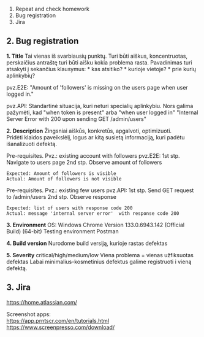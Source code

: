1. Repeat and check homework
2. Bug registration
3. Jira

## 2. Bug registration
**1. Title**
Tai vienas iš svarbiausių punktų.
Turi būti aiškus, koncentruotas,  perskaičius antraštę turi būti aišku kokia problema rasta.
Pavadinimas turi atsakyti į sekančius klausymus:
    * kas atsitiko?
    * kurioje vietoje?
    * prie kurių aplinkybių?

pvz.E2E: 
    "Amount of 'followers' is missing on the users page when user logged in." 

pvz.API:
    Standartinė situacija, kuri neturi specialių aplinkybiu.
    Nors galima pažymėti, kad "when token is present" arba "when user logged in"
    "Internal Server Error with 200 upon sending GET /admin/users"

**2. Description**
Žingsniai aiškūs, konkretūs, apgalvoti, optimizuoti.  
Pridėti klaidos paveikslėlį, logus ar kitą susietą informaciją, kuri padėtu išanalizuoti defektą.  

Pre-requisites. Pvz.: existing account with followers
pvz.E2E:
    1st stp. Navigate to users page
    2nd stp. Observe amount of followers

    Expected: Amount of followers is visible
    Actual: Amount of followers is not visible

Pre-requisites. Pvz.: existing few users
pvz.API:
    1st stp. Send GET request to /admin/users
    2nd stp. Observe response

    Expected: list of users with response code 200
    Actual: message 'internal server error'  with response code 200

**3. Environment**
OS: Windows
Chrome Version 133.0.6943.142 (Official Build) (64-bit)
Testing environment
Postman

**4. Build version**
Nurodome build versiją, kurioje rastas defektas

**5. Severity**
critical/high/medium/low
Viena problema = vienas užfiksuotas defektas
Labai minimalius-kosmetinius defektus galime registruoti i vieną defektą.


## 3. Jira
https://home.atlassian.com/  

Screenshot apps:  
https://app.prntscr.com/en/tutorials.html  
https://www.screenpresso.com/download/  


